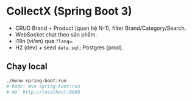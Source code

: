 # CollectX (Spring Boot 3)

- CRUD Brand + Product (quan hệ N-1), filter Brand/Category/Search.
- WebSocket chat theo sản phẩm.
- i18n (vi/en) qua `?lang=`.
- H2 (dev) + seed `data.sql`; Postgres (prod).

## Chạy local

```bash
./mvnw spring-boot:run
# hoặc: mvn spring-boot:run
# mở http://localhost:8080
